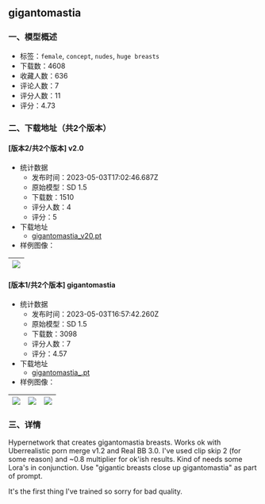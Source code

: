 ## gigantomastia
### 一、模型概述

- 标签：`female`, `concept`, `nudes`, `huge breasts`
- 下载数：4608
- 收藏人数：636
- 评论人数：7
- 评分人数：11
- 评分：4.73

### 二、下载地址（共2个版本）

#### [版本2/共2个版本] v2.0

- 统计数据
  - 发布时间：2023-05-03T17:02:46.687Z
  - 原始模型：SD 1.5
  - 下载数：1510
  - 评分人数：4
  - 评分：5
- 下载地址
  - [gigantomastia_v20.pt](https://civitai.com/api/download/models/61550)
- 样例图像：

| <img src="https://image.civitai.com/xG1nkqKTMzGDvpLrqFT7WA/a7543ccc-059e-42c3-bb5a-1e3243757289/width=450/675293.jpeg" /> |
| ---- |

#### [版本1/共2个版本] gigantomastia

- 统计数据
  - 发布时间：2023-05-03T16:57:42.260Z
  - 原始模型：SD 1.5
  - 下载数：3098
  - 评分人数：7
  - 评分：4.57
- 下载地址
  - [gigantomastia_.pt](https://civitai.com/api/download/models/12486)
- 样例图像：

| <img src="https://image.civitai.com/xG1nkqKTMzGDvpLrqFT7WA/d424b11c-e136-4446-8743-8e495c907900/width=450/120205.jpeg" /> | <img src="https://image.civitai.com/xG1nkqKTMzGDvpLrqFT7WA/8a5e5524-0901-4313-0c88-941722595800/width=450/120207.jpeg" /> | <img src="https://image.civitai.com/xG1nkqKTMzGDvpLrqFT7WA/44b86083-2e22-440a-a410-9394abf77700/width=450/120206.jpeg" /> |
| ---- | ---- | ---- |


### 三、详情
<p>Hypernetwork that creates gigantomastia breasts. Works ok with Uberrealistic porn merge v1.2 and Real BB 3.0. I've used clip skip 2 (for some reason) and ~0.8 multiplier for ok'ish results. Kind of needs some Lora's in conjunction. Use "gigantic breasts close up gigantomastia" as part of prompt.</p><p>It's the first thing I've trained so sorry for bad quality. </p><p></p>